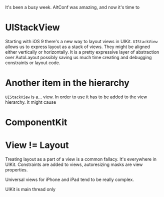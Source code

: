 
It's been a busy week. AltConf was amazing, and now it's time to





# UIStackView

Starting with iOS 9 there's a new way to layout views in UIKit. `UIStackView` allows us to express layout as a stack of views. They might be aligned either vertically or horizontally. It is a pretty expressive layer of abstraction over AutoLayout possibly saving us much time creating and debugging constraints or layout code.

# Another item in the hierarchy

`UIStackView` is a... view. In order to use it has to be added to the view hierarchy. It might cause 

# ComponentKit



# View != Layout

Treating layout as a part of a view is a common fallacy.  It's everywhere in UIKit. Constraints are added to views, autoresizing masks are view properties. 

Universal views for iPhone and iPad tend to be really complex.


UIKit is main thread only



